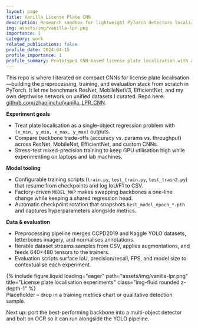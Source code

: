 ```yaml
---
layout: page
title: Vanilla License Plate CNN
description: Research sandbox for lightweight PyTorch detectors localizing license plates with custom data tooling.
img: assets/img/vanilla-lpr.png
importance: 1
category: work
related_publications: false
profile_date: 2024-04-15
profile_importance: 1
profile_summary: Prototyped CNN-based license plate localization with a bespoke preprocessing pipeline and mixed-precision training loops.
---
```


This repo is where I iterated on compact CNNs for license plate localisation—building the preprocessing, training, and evaluation stack from scratch in PyTorch. It let me benchmark ResNet, MobileNetV3, EfficientNet, and my own depthwise network on unified datasets I curated. Repo here: [github.com/zhaojinchu/vanilla_LPR_CNN](https://github.com/zhaojinchu/vanilla_LPR_CNN).

**Experiment goals**
- Treat plate localisation as a single-object regression problem with `(x_min, y_min, x_max, y_max)` outputs.
- Compare backbone trade-offs (accuracy vs. params vs. throughput) across ResNet, MobileNet, EfficientNet, and custom CNNs.
- Stress-test mixed-precision training to keep GPU utilisation high while experimenting on laptops and lab machines.

**Model tooling**
- Configurable training scripts (`train.py`, `test_train.py`, `test_train2.py`) that resume from checkpoints and log IoU/F1 to CSV.
- Factory-driven `MODEL_MAP` makes swapping backbones a one-line change while keeping a shared regression head.
- Automatic checkpoint rotation that snapshots `best_model_epoch_*.pth` and captures hyperparameters alongside metrics.

**Data & evaluation**
- Preprocessing pipeline merges CCPD2019 and Kaggle YOLO datasets, letterboxes imagery, and normalises annotations.
- Iterable dataset streams samples from CSV, applies augmentations, and feeds 640×480 tensors to the trainers.
- Evaluation scripts surface IoU, precision/recall, FPS, and model size to contextualise each experiment.

<div class="row">
    <div class="col-sm mt-3 mt-md-0">
        {% include figure.liquid loading="eager" path="assets/img/vanilla-lpr.png" title="License plate localisation experiments" class="img-fluid rounded z-depth-1" %}
    </div>
</div>
<div class="caption">
    Placeholder – drop in a training metrics chart or qualitative detection sample.
</div>

Next up: port the best-performing backbone into a multi-object detector and bolt on OCR so it can run alongside the YOLO pipeline.
